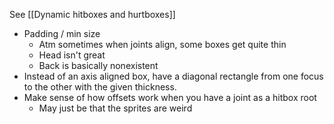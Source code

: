 See [[Dynamic hitboxes and hurtboxes]]
- Padding / min size
	- Atm sometimes when joints align, some boxes get quite thin
	- Head isn't great
	- Back is basically nonexistent
- Instead of an axis aligned box, have a diagonal rectangle from one focus to the other with the given thickness.
- Make sense of how offsets work when you have a joint as a hitbox root
	- May just be that the sprites are weird